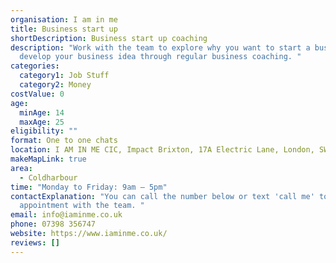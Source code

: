 ```yaml
---
organisation: I am in me
title: Business start up
shortDescription: Business start up coaching
description: "Work with the team to explore why you want to start a business and
  develop your business idea through regular business coaching. "
categories:
  category1: Job Stuff
  category2: Money
costValue: 0
age:
  minAge: 14
  maxAge: 25
eligibility: ""
format: One to one chats
location: I AM IN ME CIC, Impact Brixton, 17A Electric Lane, London, SW9 8LA
makeMapLink: true
area:
  - Coldharbour
time: "Monday to Friday: 9am – 5pm"
contactExplanation: "You can call the number below or text 'call me' to book an
  appointment with the team. "
email: info@iaminme.co.uk
phone: 07398 356747
website: https://www.iaminme.co.uk/
reviews: []
---
```

